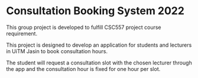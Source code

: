# Consultation Booking System 2022

This group project is developed to fulfill CSC557 project course requirement.

This project is designed to develop an application for students and lecturers in UiTM Jasin to book consultation hours. 

The student will request a consultation slot with the chosen lecturer through the app and the consultation hour is fixed for one hour per slot.
